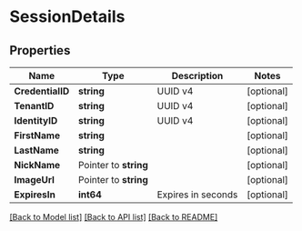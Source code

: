 # SessionDetails

## Properties

Name | Type | Description | Notes
------------ | ------------- | ------------- | -------------
**CredentialID** | **string** | UUID v4 | [optional] 
**TenantID** | **string** | UUID v4 | [optional] 
**IdentityID** | **string** | UUID v4 | [optional] 
**FirstName** | **string** |  | [optional] 
**LastName** | **string** |  | [optional] 
**NickName** | Pointer to **string** |  | [optional] 
**ImageUrl** | Pointer to **string** |  | [optional] 
**ExpiresIn** | **int64** | Expires in seconds | [optional] 

[[Back to Model list]](../README.md#documentation-for-models) [[Back to API list]](../README.md#documentation-for-api-endpoints) [[Back to README]](../README.md)


